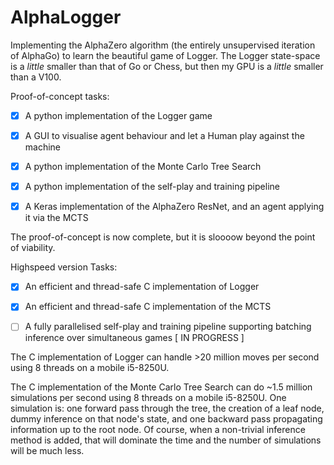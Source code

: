 # AlphaLogger

Implementing the AlphaZero algorithm (the entirely unsupervised iteration of AlphaGo) to learn the beautiful game of Logger. The Logger state-space is a *little* smaller than that of Go or Chess, but then my GPU is a *little* smaller than a V100.



Proof-of-concept tasks:

- [x] A python implementation of the Logger game
- [x] A GUI to visualise agent behaviour and let a Human play against the machine
- [x] A python implementation of the Monte Carlo Tree Search
- [x] A python implementation of the self-play and training pipeline

- [x] A Keras implementation of the AlphaZero ResNet, and an agent applying it via the MCTS

The proof-of-concept is now complete, but it is sloooow beyond the point of viability.



Highspeed version Tasks:

- [x] An efficient and thread-safe C implementation of Logger 

- [x] An efficient and thread-safe C implementation of the MCTS
- [ ] A fully parallelised self-play and training pipeline supporting batching inference over simultaneous games [ IN PROGRESS ]



The C implementation of Logger can handle >20 million moves per second using 8 threads on a mobile i5-8250U.

The C implementation of the Monte Carlo Tree Search can do ~1.5 million simulations per second using 8 threads on a mobile i5-8250U. One simulation is: one forward pass through the tree, the creation of a leaf node, dummy inference on that node's state, and one backward pass propagating information up to the root node. Of course, when a non-trivial inference method is added, that will dominate the time and the number of simulations will be much less.

